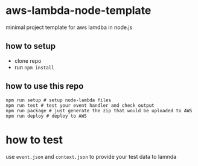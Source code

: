 # aws-lambda-node-template
minimal project template for aws lamdba in node.js 


## how to setup
* clone repo
* run `npm install`

## how to use this repo

```
npm run setup # setup node-lambda files
npm run test # test your event handler and check output
npm run package # just generate the zip that would be uploaded to AWS
npm run deploy # deploy to AWS
```

# how to test
use `event.json` and `context.json` to provide your test data to lamnda
